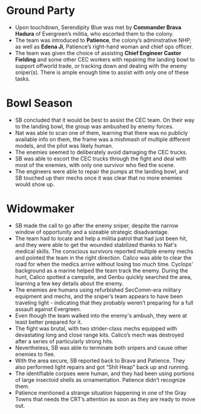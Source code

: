 # Ground Party
- Upon touchdown, Serendipity Blue was met by **Commander Brava Hadura** of Evergreen’s militia, who escorted them to the colony.
- The team was introduced to **Patience**, the colony’s adminstrative NHP; as well as **Edena Ji**, Patience’s right-hand woman and chief ops officer.
- The team was given the choice of assisting **Chief Engineer Castor Fielding** and some other CEC workers with repairing the landing bowl to support offworld trade, or tracking down and dealing with the enemy sniper(s). There is ample enough time to assist with only one of these tasks.

# Bowl Season
- SB concluded that it would be best to assist the CEC team. On their way to the landing bowl, the group was ambushed by enemy forces.
- Nat was able to scan one of them, learning that there was no publicly available info on them, the frame was a mishmash of multiple different models, and the pilot was likely human.
- The enemies seemed to deliberately avoid damaging the CEC trucks.
- SB was able to escort the CEC trucks through the fight and deal with most of the enemies, with only one survivor who fled the scene.
- The engineers were able to repair the pumps at the landing bowl, and SB touched up their mechs once it was clear that no more enemies would show up.

# Widowmaker
- SB made the call to go after the enemy sniper, despite the narrow window of opportunity and a sizeable strategic disadvantage.
- The team had to locate and help a militia patrol that had just been hit, and they were able to get the wounded stabilized thanks to Nat's medical skills. The conscious survivors reported multiple enemy mechs and pointed the team in the right direction. Calico was able to clear the road for when the medics arrive without losing too much time. Cyclops' background as a marine helped the team track the enemy. During the hunt, Calico spotted a campsite, and Genbu quickly searched the area, learning a few key details about the enemy.
- The enemies are humans using refurbished SecComm-era military equipment and mechs, and the sniper’s team appears to have been traveling light - indicating that they probably weren’t preparing for a full assault against Evergreen. 
- Even though the team walked into the enemy's ambush, they were at least better prepared for it.
- The fight was brutal, with two strider-class mechs equipped with devastating long and close range kits. Calico’s mech was destroyed after a series of particularly strong hits.
- Nevertheless, SB was able to terminate both snipers and cause other enemies to flee.
- With the area secure, SB reported back to Brava and Patience. They also performed light repairs and got “Shit Heap” back up and running.
- The identifiable corpses were human, and they had been using portions of large insectoid shells as ornamentation. Patience didn’t recognize them.
- Patience mentioned a strange situation happening in one of the Gray Towns that needs the CRT’s attention as soon as they are ready to move out.